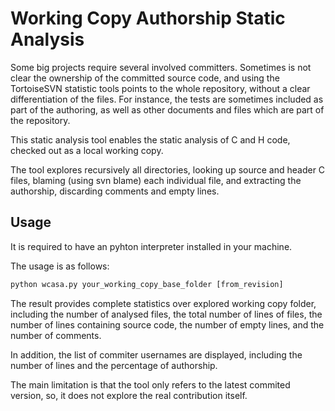 # Working Copy Authorship Static Analysis
Some big projects require several involved committers. Sometimes is not clear the ownership of the committed source code, and using the TortoiseSVN statistic tools points to the whole repository, without a clear differentiation of the files. For instance, the tests are sometimes included as part of the authoring, as well as other documents and files which are part of the repository.

This static analysis tool enables the static analysis of C and H code, checked out as a local working copy.

The tool explores recursively all directories, looking up source and header C files, blaming (using svn blame) each individual file, and extracting the authorship, discarding comments and empty lines.

## Usage
It is required to have an pyhton interpreter installed in your machine.

The usage is as follows:
```python
python wcasa.py your_working_copy_base_folder [from_revision]
```

The result provides complete statistics over explored working copy folder, including the number of analysed files, the total number of lines of files, the number of lines containing source code, the number of empty lines, and the number of comments.

In addition, the list of commiter usernames are displayed, including the number of lines and the percentage of authorship.

The main limitation is that the tool only refers to the latest commited version, so, it does not explore the real contribution itself.
